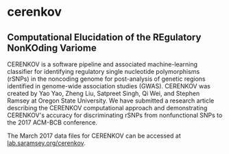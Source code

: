 # cerenkov
## Computational Elucidation of the REgulatory NonKOding Variome

CERENKOV is a software pipeline and associated machine-learning classifier for
identifying regulatory single nucleotide polymorphisms (rSNPs) in the noncoding
genome for post-analysis of genetic regions identified in genome-wide
association studies (GWAS).  CERENKOV was created by Yao Yao, Zheng Liu,
Satpreet Singh, Qi Wei, and Stephen Ramsey at Oregon State University.  We have
submitted a research article describing the CERENKOV computational approach and
demonstrating CERENKOV's accuracy for discriminating rSNPs from nonfunctional
SNPs to the 2017 ACM-BCB conference.

The March 2017 data files for CERENKOV can be accessed at [lab.saramsey.org/cerenkov](http://lab.saramsey.org/cerenkov).





